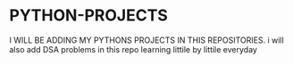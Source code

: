 # PYTHON-PROJECTS
I WILL BE ADDING MY PYTHONS PROJECTS IN THIS REPOSITORIES.
i will also add DSA problems in this repo
learning littile by littile everyday
